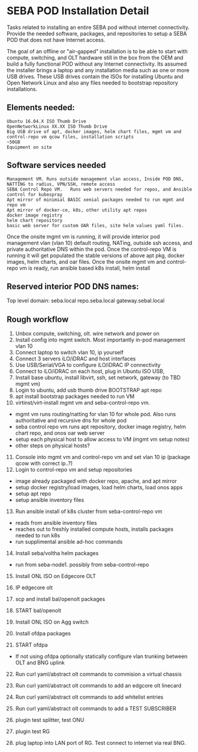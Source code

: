 # SEBA POD Installation Detail

Tasks related to installing an entire SEBA pod without internet connectivity.
Provide the needed software, packages, and repositories to setup a SEBA POD that does not have Internet access.

 

The goal of an offline or "air-gapped" installation is to be able to start with compute, switching, and OLT hardware still in the box from the OEM and build a fully functional POD without any Internet connectivity. Its assumed the installer brings a laptop and any installation media such as one or more USB drives. These USB drives contain the ISOs for installing Ubuntu and Open Network Linux and also any files needed to bootstrap repository installations.



## Elements needed:

    Ubuntu 16.04.X ISO Thumb Drive
    OpenNetworkLinux XX.XX ISO Thumb Drive
    Big USB drive of apt, docker images, helm chart files, mgmt vm and control-repo vm qcow files, installation scripts
    ~50GB
    Equipment on site


## Software services needed

    Management VM. Runs outside management vlan access, Inside POD DNS, NATTING to radius, VPN/SSH, remote access
    SEBA Control Repo VM.   Runs web servers needed for repos, and Ansible control for kubespray
    Apt mirror of minimial BASIC xenial packages needed to run mgmt and repo vm
    Apt mirror of docker-ce, k8s, other utility apt repos
    docker image registry
    helm chart repository
    basic web server for custom OAR files, site helm values yaml files.

 

Once the onsite mgmt vm is running, it will provide interior pod management vlan (vlan 10) default routing, NATing, outside ssh access, 
and private authoritative DNS within the pod.
Once the control-repo VM is running it will get populated the stable versions of above apt pkg, docker images, helm charts, and oar files.
Once the onsite mgmt vm and control-repo vm is ready, run ansible based k8s install, helm install


## Reserved interior POD DNS names:

  Top level domain: seba.local
  repo.seba.local
  gateway.sebal.local

 

## Rough workflow

1) Unbox compute, switching, olt. wire network and power on
2) Install config into mgmt switch. Most importantly in-pod management vlan 10
3) Connect laptop to switch vlan 10, ip yourself
4) Connect 3 servers iLO/iDRAC and host interfaces
5) Use USB/Serial/VGA to configure iLO/iDRAC IP connectivity
6) Connect to iLO/iDRAC on each host, plug in Ubuntu ISO USB,
7) Install base ubuntu, install libvirt, ssh, set network, gateway (to TBD mgmt vm)
8) Login to ubuntu, add usb thumb drive BOOTSTRAP apt repo
9) apt install bootstrap packages needed to run VM
10) virtinst/virt-install  mgmt vm and seba-control-repo vm.
  - mgmt vm runs routing/natting for vlan 10 for whole pod.  Also runs authoritative and recursive dns for whole pod
  - seba control repo vm runs apt repository, docker image registry, helm chart repo, and onos oar web server
  - setup each physical host to allow access to VM (mgmt vm setup notes)
  - other steps on physical hosts?
11) Console into mgmt vm and control-repo vm and set vlan 10 ip (package qcow with correct ip..?)
12) Login to control-repo vm and setup repositories
  - image already packaged with docker repo, apache, and apt mirror
  - setup docker registry/load images, load helm charts, load onos apps
  - setup apt repo
  - setup ansible inventory files
13) Run ansible install of k8s cluster from seba-control-repo vm
  - reads from ansible inventory files
  - reaches out to freshly installed compute hosts, installs packages needed to run k8s
  - run supplimental ansible ad-hoc commands
14) Install seba/voltha helm packages
  - run from seba-node1.  possibly from seba-control-repo

15) Install ONL ISO on Edgecore OLT
16) IP edgecore olt
17) scp and install bal/openolt packages
18) START bal/openolt

19) Install ONL ISO on Agg switch
20) Install ofdpa  packages
21) START ofdpa
  - If not using ofdpa optionally statically configure vlan trunking between OLT and BNG uplink

22) Run curl yaml/abstract olt commands to commision a virtual chassis
23) Run curl yaml/abstract olt commands to add an edgcore olt linecard
24) Run curl yaml/abstract olt commands to add whitelist entries
25) Run curl yaml/abstract olt commands to add a TEST SUBSCRIBER

26) plugin test splitter, test ONU
27) plugin test RG
28) plug laptop into LAN port of RG. Test connect to internet via real BNG.


